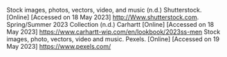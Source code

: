 Stock images, photos, vectors, video, and music (n.d.) Shutterstock. [Online] [Accessed on 18 May 2023] http://Www.shutterstock.com.
Spring/Summer 2023 Collection (n.d.) Carhartt [Online] [Accessed on 18 May 2023] https://www.carhartt-wip.com/en/lookbook/2023ss-men
Stock images, photo, vectors, video and music. Pexels. [Online] [Accessed on 19 May 2023] https://www.pexels.com/
